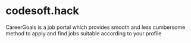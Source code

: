 # codesoft.hack
CareerGoals is a job portal which provides smooth and less cumbersome method to apply and find jobs suitable according to your profile 
